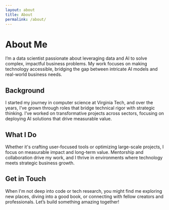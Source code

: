 ```yaml
---
layout: about
title: About
permalink: /about/
---
```

# About Me

I’m a data scientist passionate about leveraging data and AI to solve complex, impactful business problems. My work focuses on making technology accessible, bridging the gap between intricate AI models and real-world business needs.

## Background

I started my journey in computer science at Virginia Tech, and over the years, I’ve grown through roles that bridge technical rigor with strategic thinking. I’ve worked on transformative projects across sectors, focusing on deploying AI solutions that drive measurable value.

## What I Do

Whether it's crafting user-focused tools or optimizing large-scale projects, I focus on measurable impact and long-term value. Mentorship and collaboration drive my work, and I thrive in environments where technology meets strategic business growth.

## Get in Touch

When I'm not deep into code or tech research, you might find me exploring new places, diving into a good book, or connecting with fellow creators and professionals. Let’s build something amazing together!
